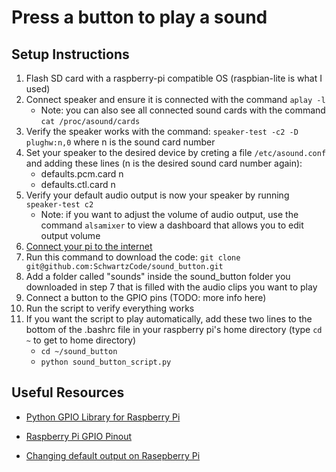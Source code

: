 # Press a button to play a sound

## Setup Instructions
1. Flash SD card with a raspberry-pi compatible OS (raspbian-lite is what I used)
2. Connect speaker and ensure it is connected with the command `aplay -l`
    - Note: you can also see all connected sound cards with the command `cat /proc/asound/cards`
3. Verify the speaker works with the command: `speaker-test -c2 -D plughw:n,0` where n is the sound card number
4. Set your speaker to the desired device by creting a file `/etc/asound.conf` and adding these lines (n is the desired sound card number again):
    - defaults.pcm.card n
    - defaults.ctl.card n
5. Verify your default audio output is now your speaker by running `speaker-test c2`
    - Note: if you want to adjust the volume of audio output, use the command `alsamixer` to view a dashboard that allows you to edit output volume
6. [Connect your pi to the internet](https://raspberrypihq.com/how-to-connect-your-raspberry-pi-to-wifi/)
7. Run this command to download the code: `git clone git@github.com:SchwartzCode/sound_button.git`
8. Add a folder called "sounds" inside the sound\_button folder you downloaded in step 7 that is filled with the audio clips you want to play
9. Connect a button to the GPIO pins (TODO: more info here)
10. Run the script to verify everything works
11. If you want the script to play automatically, add these two lines to the bottom of the .bashrc file in your raspberry pi's home directory (type `cd ~` to get to home directory)
    - `cd ~/sound_button`
    - `python sound_button_script.py`


## Useful Resources

- [Python GPIO Library for Raspberry Pi](https://sourceforge.net/p/raspberry-gpio-python/wiki/BasicUsage/)

- [Raspberry Pi GPIO Pinout](https://iot4beginners.com/difference-between-bcm-and-board-pin-numbering-in-raspberry-pi/)

- [Changing default output on Rasepberry Pi](https://learn.adafruit.com/usb-audio-cards-with-a-raspberry-pi/updating-alsa-config)
